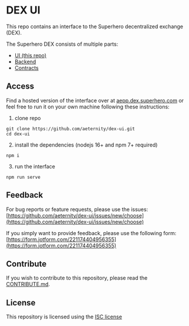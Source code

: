 # DEX UI

This repo contains an interface to the Superhero decentralized exchange (DEX).

The Superhero DEX consists of multiple parts:

- [UI (this repo)](https://github.com/aeternity/dex-ui)
- [Backend](https://github.com/aeternity/dex-backend)
- [Contracts](https://github.com/aeternity/dex-contracts-v2)

## Access

Find a hosted version of the interface over at [aepp.dex.superhero.com](https://aepp.dex.superhero.com) or
feel free to run it on your own machine following these instructions:

1. clone repo

```
git clone https://github.com/aeternity/dex-ui.git
cd dex-ui
```

2. install the dependencies (nodejs 16+ and npm 7+ required)

```
npm i
```

3. run the interface

```
npm run serve
```

## Feedback

For bug reports or feature requests, please use the issues: [https://github.com/aeternity/dex-ui/issues/new/choose](https://github.com/aeternity/dex-ui/issues/new/choose)

If you simply want to provide feedback, please use the following form: [https://form.jotform.com/221174404956355](https://form.jotform.com/221174404956355)

## Contribute

If you wish to contribute to this repository, please read the [CONTRIBUTE.md](https://github.com/aeternity/dex-ui/blob/main/README.md).

## License

This repository is licensed using the [ISC license](https://github.com/aeternity/dex-ui/blob/main/LICENSE)
